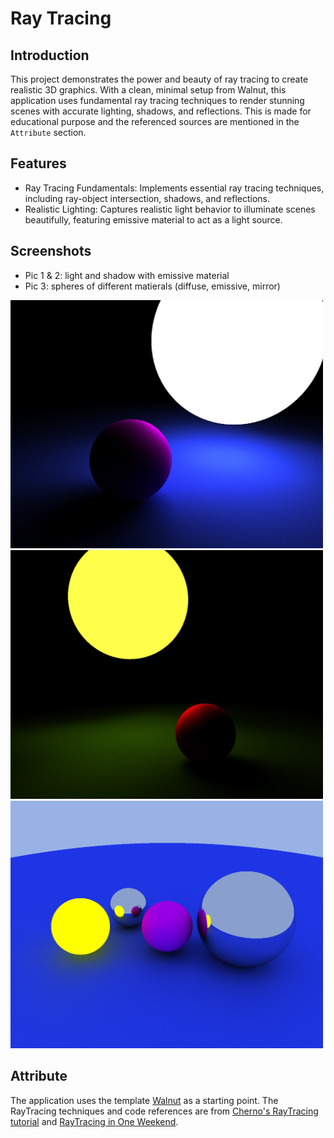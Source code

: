 # Ray Tracing

## Introduction
This project demonstrates the power and beauty of ray tracing to create realistic 3D graphics. With a clean, minimal setup from Walnut, this application uses fundamental ray tracing techniques to render stunning scenes with accurate lighting, shadows, and reflections. This is made for educational purpose and the referenced sources are mentioned in the `Attribute` section.

## Features
* Ray Tracing Fundamentals: Implements essential ray tracing techniques, including ray-object intersection, shadows, and reflections.
* Realistic Lighting: Captures realistic light behavior to illuminate scenes beautifully, featuring emissive material to act as a light source.

## Screenshots
* Pic 1 & 2: light and shadow with emissive material
* Pic 3: spheres of different matierals (diffuse, emissive, mirror)

<img src="https://github.com/ngol0/RayTracing/blob/master/1.png" width="500" title="pic 1">
<img src="https://github.com/ngol0/RayTracing/blob/master/2.png" width="500" title="pic 2">
<img src="https://github.com/ngol0/RayTracing/blob/master/3.png" width="500" title="pic 3">

## Attribute
The application uses the template [Walnut](https://github.com/StudioCherno/Walnut) as a starting point. The RayTracing techniques and code references are from [Cherno's RayTracing tutorial](https://www.youtube.com/watch?v=gfW1Fhd9u9Q) and [RayTracing in One Weekend](https://raytracing.github.io/books/RayTracingInOneWeekend.html).
